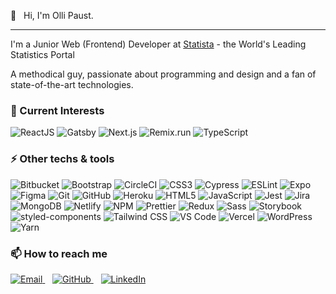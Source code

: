 👋&nbsp;&nbsp;&nbsp;Hi, I'm Olli Paust.

---

I'm a Junior Web (Frontend) Developer at [Statista](https://statisa.com) - the World's Leading Statistics Portal

A methodical guy, passionate about programming and design and a fan of state-of-the-art technologies.

### 🔭 Current Interests

![ReactJS](https://img.shields.io/badge/-ReactJS-20232a?style=for-the-badge&logo=react&logoColor=00c8ff)
![Gatsby](https://img.shields.io/badge/-Gatsby-000?style=for-the-badge&logo=gatsby&logoColor=663399)
![Next.js](https://img.shields.io/badge/-Next.js-000?style=for-the-badge&logo=next.js&logoColor=fff)
![Remix.run](https://img.shields.io/badge/-Remix.run-000?style=for-the-badge&logo=remix-run&logoColor=fff)
![TypeScript](https://img.shields.io/badge/-TypeScript-3178C6?style=for-the-badge&logo=typescript&logoColor=fff)

### ⚡ Other techs & tools

![Bitbucket](https://img.shields.io/badge/-Bitbucket-0052cc?style=for-the-badge&logo=bitbucket&logoColor=fff)
![Bootstrap](https://img.shields.io/badge/-Bootstrap-7952b3?style=for-the-badge&logo=bootstrap&logoColor=fff)
![CircleCI](https://img.shields.io/badge/-CircleCI-343434?style=for-the-badge&logo=circleci&logoColor=fff)
![CSS3](https://img.shields.io/badge/-CSS3-1572b6?style=for-the-badge&logo=css3&logoColor=fff)
![Cypress](https://img.shields.io/badge/-Cypress-17202C?style=for-the-badge&logo=cypress&logoColor=fff)
![ESLint](https://img.shields.io/badge/-ESLint-4B32C3?style=for-the-badge&logo=eslint&logoColor=fff)
![Expo](https://img.shields.io/badge/-Expo-000020?style=for-the-badge&logo=expo&logoColor=fff)
![Figma](https://img.shields.io/badge/-Figma-f24e1e?style=for-the-badge&logo=figma&logoColor=fff)
![Git](https://img.shields.io/badge/-Git-f05032?style=for-the-badge&logo=git&logoColor=fff)
![GitHub](https://img.shields.io/badge/-GitHub-181717?style=for-the-badge&logo=github&logoColor=fff)
![Heroku](https://img.shields.io/badge/-Heroku-430098?style=for-the-badge&logo=heroku&logoColor=fff)
![HTML5](https://img.shields.io/badge/-HTML5-e34f26?style=for-the-badge&logo=html5&logoColor=fff)
![JavaScript](https://img.shields.io/badge/-JavaScript-f7df1e?style=for-the-badge&logo=javascript&logoColor=181818)
![Jest](https://img.shields.io/badge/-Jest-c21325?style=for-the-badge&logo=jest&logoColor=fff)
![Jira](https://img.shields.io/badge/-Jira-0052cc?style=for-the-badge&logo=jira&logoColor=fff)
![MongoDB](https://img.shields.io/badge/-MongoDB-f5f6f7?style=for-the-badge&logo=mongodb&logoColor=47a248)
![Netlify](https://img.shields.io/badge/-Netlify-00c7b7?style=for-the-badge&logo=netlify&logoColor=fff)
![NPM](https://img.shields.io/badge/-NPM-f2f2f2?style=for-the-badge&logo=npm&logoColor=cb3837)
![Prettier](https://img.shields.io/badge/-Prettier-f7b93e?style=for-the-badge&logo=prettier&logoColor=000)
![Redux](https://img.shields.io/badge/-Redux-764abc?style=for-the-badge&logo=redux&logoColor=fff)
![Sass](https://img.shields.io/badge/-Sass-cc6699?style=for-the-badge&logo=sass&logoColor=fff)
![Storybook](https://img.shields.io/badge/-Storybook-ff4785?style=for-the-badge&logo=storybook&logoColor=fff)
![styled-components](https://img.shields.io/badge/-styled--components-db7093?style=for-the-badge&logo=styled-components&logoColor=fff)
![Tailwind CSS](https://img.shields.io/badge/-Tailwind%20CSS-38b2ac?style=for-the-badge&logo=tailwind-css&logoColor=fff)
![VS Code](https://img.shields.io/badge/-VS%20Code-007acc?style=for-the-badge&logo=visual-studio-code&logoColor=fff)
![Vercel](https://img.shields.io/badge/-Vercel-000?style=for-the-badge&logo=vercel&logoColor=fff)
![WordPress](https://img.shields.io/badge/-Wordpress-21759b?style=for-the-badge&logo=wordpress&logoColor=fff)
![Yarn](https://img.shields.io/badge/-Yarn-2C8ebb?style=for-the-badge&logo=yarn&logoColor=fff)

### 📫 How to reach me

<p>
  <a href="mailto:ollipaust@gmail.com">
    <img src="https://img.shields.io/badge/Email-ollipaust%40gmail.com-d14836?logo=gmail&style=for-the-badge" alt="Email">
  </a>
  &nbsp;&nbsp;
  <a href="https://github.com/diegomais">
    <img src="https://img.shields.io/badge/GitHub-ollipaust-181717?logo=github&style=for-the-badge" alt="GitHub">
  </a>
  &nbsp;&nbsp;
  <a href="https://www.linkedin.com/in/ollipaust">
    <img src="https://img.shields.io/badge/LinkedIn-ollipaust-0077b5?logo=linkedin&style=for-the-badge" alt="LinkedIn">
  </a>
</p>
